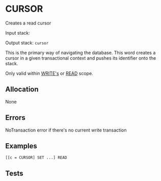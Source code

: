 # CURSOR

Creates a read cursor

Input stack: 

Output stack: `cursor`

This is the primary way of navigating the database. This word
creates a cursor in a given transactional context and pushes its
identifier onto the stack.

Only valid within [WRITE's](WRITE.md) or [READ](READ.md) scope.

## Allocation

None

## Errors

NoTransaction error if there's no current write transaction

## Examples

```
[[c = CURSOR] SET ...] READ
```

## Tests

